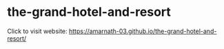 # the-grand-hotel-and-resort



Click to visit website:  https://amarnath-03.github.io/the-grand-hotel-and-resort/
